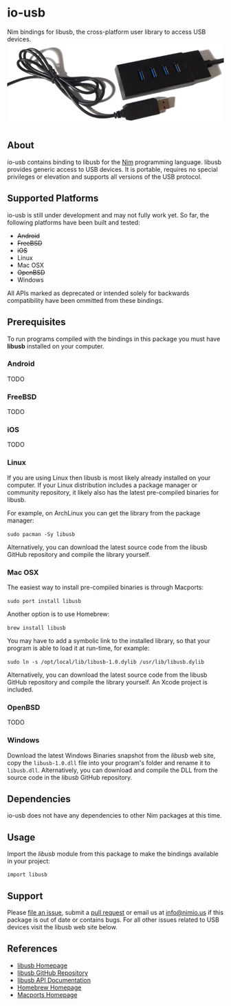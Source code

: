 # io-usb

Nim bindings for libusb, the cross-platform user library to access USB devices.
![io-usb Logo](logo.png)


## About

io-usb contains binding to libusb for the [Nim](http://nim-lang.org) programming
language. libusb provides generic access to USB devices. It is portable,
requires no special privileges or elevation and supports all versions of the
USB protocol.


## Supported Platforms

io-usb is still under development and may not fully work yet. So far, the
following platforms have been built and tested:

- ~~Android~~
- ~~FreeBSD~~
- ~~iOS~~
- Linux
- Mac OSX
- ~~OpenBSD~~
- Windows

All APIs marked as deprecated or intended solely for backwards compatibility
have been ommitted from these bindings.


## Prerequisites

To run programs compiled with the bindings in this package you must have
**libusb** installed on your computer.

### Android

TODO

### FreeBSD

TODO

### iOS

TODO

### Linux

If you are using Linux then libusb is most likely already installed on your
computer. If your Linux distribution includes a package manager or community
repository, it likely also has the latest pre-compiled binaries for libusb.

For example, on ArchLinux you can get the library from the package manager:

`sudo pacman -Sy libusb`

Alternatively, you can download the latest source code from the libusb GitHub
repository and compile the library yourself.

### Mac OSX

The easiest way to install pre-compiled binaries is through Macports:

`sudo port install libusb`

Another option is to use Homebrew:

`brew install libusb`

You may have to add a symbolic link to the installed library, so that your
program is able to load it at run-time, for example:

`sudo ln -s /opt/local/lib/libusb-1.0.dylib /usr/lib/libusb.dylib`

Alternatively, you can download the latest source code from the libusb GitHub
repository and compile the library yourself. An Xcode project is included.

### OpenBSD

TODO

### Windows

Download the latest Windows Binaries snapshot from the *libusb* web site, copy
the ``libusb-1.0.dll`` file into your program's folder and rename it to
`libusb.dll`. Alternatively, you can download and compile the DLL from the
source code in the *libusb* GitHub repository.

## Dependencies

io-usb does not have any dependencies to other Nim packages at this time.


## Usage

Import the *libusb* module from this package to make the bindings available
in your project:

```nimrod
import libusb
```


## Support

Please [file an issue](https://github.com/nimious/io-usb/issues), submit a
[pull request](https://github.com/nimious/io-usb/pulls?q=is%3Aopen+is%3Apr)
or email us at info@nimio.us if this package is out of date or contains bugs.
For all other issues related to USB devices visit the libusb web site below.


## References

- [libusb Homepage](http://libusb.info/)
- [libusb GitHub Repository](https://github.com/libusb/libusb)
- [libusb API Documentation](http://libusb.sourceforge.net/api-1.0/index.html)
- [Homebrew Homepage](http://brew.sh)
- [Macports Homepage](http://www.macports.org)
